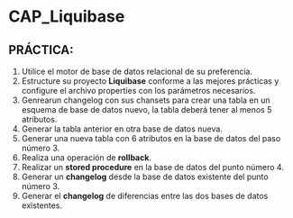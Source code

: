 # CAP_Liquibase

## PRÁCTICA:

1. Utilice el motor de base de datos relacional de su preferencia.
2. Estructure su proyecto **Liquibase** conforme a las mejores prácticas y configure el archivo properties con los parámetros necesarios.
3. Genrearun changelog con sus chansets para crear una tabla en un esquema de base de datos nuevo, la tabla deberá tener al menos 5 atributos.
4. Generar la tabla anterior en otra base de datos nueva.
5. Generar una nueva tabla con 6 atributos en la base de datos del paso número 3.
6. Realiza una operación de **rollback**.
7. Realizar un **stored procedure** en la base de datos del punto número 4.
8. Generar un **changelog** desde la base de datos existente del punto número 3.
9. Generar el **changelog** de diferencias entre las dos bases de datos existentes.
